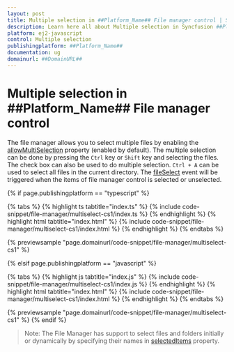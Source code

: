 ```yaml
---
layout: post
title: Multiple selection in ##Platform_Name## File manager control | Syncfusion
description: Learn here all about Multiple selection in Syncfusion ##Platform_Name## File manager control of Syncfusion Essential JS 2 and more.
platform: ej2-javascript
control: Multiple selection 
publishingplatform: ##Platform_Name##
documentation: ug
domainurl: ##DomainURL##
---
```


# Multiple selection in ##Platform_Name## File manager control

The file manager allows you to select multiple files by enabling the [allowMultiSelection](../api/file-manager/#allowmultiselection) property (enabled by default). The multiple selection can be done by pressing the `Ctrl` key or `Shift` key and selecting the files. The check box can also be used to do multiple selection. `Ctrl + A` can be used to select all files in the current directory. The [fileSelect](../api/file-manager/#fileselect) event will be triggered when the items of file manager control is selected or unselected.

{% if page.publishingplatform == "typescript" %}

 {% tabs %}
{% highlight ts tabtitle="index.ts" %}
{% include code-snippet/file-manager/multiselect-cs1/index.ts %}
{% endhighlight %}
{% highlight html tabtitle="index.html" %}
{% include code-snippet/file-manager/multiselect-cs1/index.html %}
{% endhighlight %}
{% endtabs %}
        
{% previewsample "page.domainurl/code-snippet/file-manager/multiselect-cs1" %}

{% elsif page.publishingplatform == "javascript" %}

{% tabs %}
{% highlight js tabtitle="index.js" %}
{% include code-snippet/file-manager/multiselect-cs1/index.js %}
{% endhighlight %}
{% highlight html tabtitle="index.html" %}
{% include code-snippet/file-manager/multiselect-cs1/index.html %}
{% endhighlight %}
{% endtabs %}

{% previewsample "page.domainurl/code-snippet/file-manager/multiselect-cs1" %}
{% endif %}

>Note: The File Manager has support to select files and folders initially or dynamically by specifying their names in [selectedItems](../api/file-manager/#selecteditems) property.